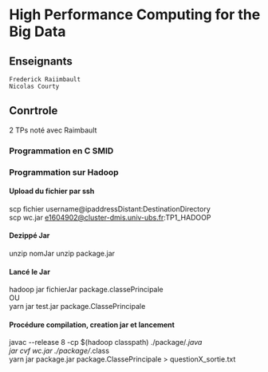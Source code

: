 # High Performance Computing for the Big Data
## Enseignants
    Frederick Raiimbault
    Nicolas Courty
## Conrtrole
2 TPs noté avec Raimbault
### Programmation en C SMID

### Programmation sur Hadoop
#### Upload du fichier par ssh
scp fichier username@ipaddressDistant:DestinationDirectory<br>
scp wc.jar e1604902@cluster-dmis.univ-ubs.fr:TP1_HADOOP

#### Dezippé Jar
unzip nomJar
unzip package.jar

#### Lancé le Jar
hadoop jar fichierJar package.classePrincipale<br>
OU<br>
yarn jar test.jar package.ClassePrincipale

#### Procédure compilation, creation jar et lancement
javac --release 8 -cp $(hadoop classpath) ./package/*.java<br>
jar cvf wc.jar ./package/*.class<br>
yarn jar package.jar package.ClassePrincipale > questionX_sortie.txt